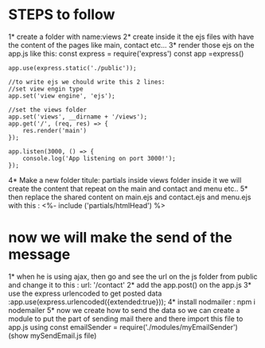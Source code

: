 # STEPS to follow
1* create a folder with name:views
2* create inside it the ejs files with have the content of the pages like main, contact etc...
3* render those ejs on the app.js like this:
    const express = require('express')
    const app =express()

    app.use(express.static('./public'));

    //to write ejs we chould write this 2 lines:
    //set view engin type
    app.set('view engine', 'ejs');

    //set the views folder
    app.set('views', __dirname + '/views');
    app.get('/', (req, res) => {
        res.render('main')
    });

    app.listen(3000, () => {
        console.log('App listening on port 3000!');
    });


4* Make a new folder titule: partials inside views folder inside it we will create the content that repeat on the main and contact and menu etc..
5* then replace the shared content on main.ejs and contact.ejs and menu.ejs with this : <%- include ('partials/htmlHead') %> 


# now we will make the send of the message
1* when he is using ajax, then go and see the url on the js folder from public and change it to this : url: '/contact'
2* add the app.post() on the app.js
3* use the express urlencoded to get posted data  :app.use(express.urlencoded({extended:true}));
4* install nodmailer : npm i nodemailer
5* now we create how to send the data so we can create a module to put the part of sending mail there and there import this file to app.js using const emailSender = require('./modules/myEmailSender') (show mySendEmail.js file)